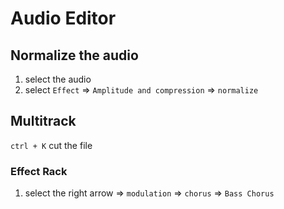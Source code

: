 # Audio Editor

## Normalize the audio
1. select the audio
2. select `Effect` => `Amplitude and compression` => `normalize`
   
## Multitrack
`ctrl + K` cut the file

### Effect Rack
1. select the right arrow => `modulation` => `chorus` => `Bass Chorus`